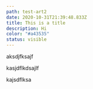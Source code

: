 ```yaml
---
path: test-art2
date: 2020-10-31T21:39:48.833Z
title: This is a title
description: Hi
color: "#a43535"
status: visible
---
```

aksdjfksajf

kasjdflkdsajlf

kajsdflksa